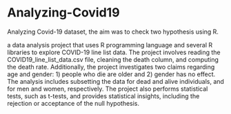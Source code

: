 # Analyzing-Covid19
Analyzing Covid-19 dataset, the aim was to check two hypothesis using R.

a data analysis project that uses R programming language and several R libraries to explore COVID-19 line list data. The project involves reading the COVID19_line_list_data.csv file, cleaning the death column, and computing the death rate. Additionally, the project investigates two claims regarding age and gender: 1) people who die are older and 2) gender has no effect. The analysis includes subsetting the data for dead and alive individuals, and for men and women, respectively. The project also performs statistical tests, such as t-tests, and provides statistical insights, including the rejection or acceptance of the null hypothesis.

